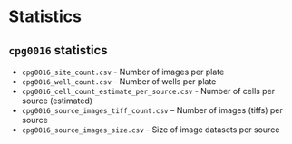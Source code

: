 # Statistics

## `cpg0016` statistics

- `cpg0016_site_count.csv` - Number of images per plate
- `cpg0016_well_count.csv` - Number of wells per plate
- `cpg0016_cell_count_estimate_per_source.csv` - Number of cells per source (estimated)
- `cpg0016_source_images_tiff_count.csv` – Number of images (tiffs) per source
- `cpg0016_source_images_size.csv` - Size of image datasets per source
